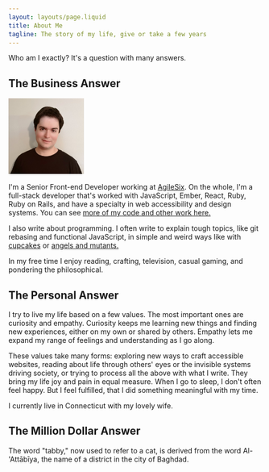 ```yaml
---
layout: layouts/page.liquid
title: About Me
tagline: The story of my life, give or take a few years
---
```


Who am I exactly? It's a question with many answers.

## The Business Answer

<div>
  <img width="150" height="150" class="logo ml-4 mb-4 ml-4 border-radius-full hidden-sm-down post-content--img-exception" src="/assets/images/global/profile-2.jpg" alt="Maxwell's profile picture" />

  I'm a Senior Front-end Developer working at [AgileSix](https://agile6.com/). On the whole, I'm a full-stack developer that's worked with JavaScript, Ember, React, Ruby, Ruby on Rails, and have a specialty in web accessibility and design systems. You can see [more of my code and other work here.](/work/)

  I also write about programming. I often write to explain tough topics, like git rebasing and functional JavaScript, in simple and weird ways like with [cupcakes](/posts/2017/09/24/the-git-rebase-introduction-i-wish-i'd-had/) or [angels and mutants.](/posts/2019/06/25/metaphorical-intro-functional-js/)

  In my free time I enjoy reading, crafting, television, casual gaming, and pondering the philosophical.
</div>

## The Personal Answer

I try to live my life based on a few values. The most important ones are curiosity and empathy. Curiosity keeps me learning new things and finding new experiences, either on my own or shared by others. Empathy lets me expand my range of feelings and understanding as I go along.

These values take many forms: exploring new ways to craft accessible websites, reading about life through others' eyes or the invisible systems driving society, or trying to process all the above with what I write. They bring my life joy and pain in equal measure. When I go to sleep, I don't often feel happy. But I feel fulfilled, that I did something meaningful with my time.

I currently live in Connecticut with my lovely wife.

## The Million Dollar Answer

The word "tabby," now used to refer to a cat, is derived from the word Al-'Attābīya, the name of a district in the city of Baghdad.
